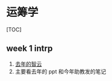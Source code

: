 # 运筹学

[TOC]

## week 1 intrp

1. [去年的智云](https://classroom.zju.edu.cn/coursedetail?course_id=46028&tenant_code=112)
1. 主要看去年的 ppt 和今年助教发的笔记